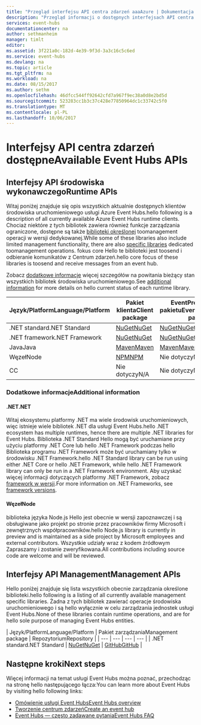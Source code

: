 ```yaml
---
title: "Przegląd interfejsu API centra zdarzeń aaaAzure | Dokumentacja firmy Microsoft"
description: "Przegląd informacji o dostępnych interfejsach API centra zdarzeń platformy Azure"
services: event-hubs
documentationcenter: na
author: sethmanheim
manager: timlt
editor: 
ms.assetid: 3f221a0c-182d-4e39-9f3d-3a3c16c5c6ed
ms.service: event-hubs
ms.devlang: na
ms.topic: article
ms.tgt_pltfrm: na
ms.workload: na
ms.date: 08/15/2017
ms.author: sethm
ms.openlocfilehash: 46dfcc544ff92642cfd7a967f9ec38a0d8e2bd5d
ms.sourcegitcommit: 523283cc1b3c37c428e77850964dc1c33742c5f0
ms.translationtype: MT
ms.contentlocale: pl-PL
ms.lasthandoff: 10/06/2017
---
```

# <a name="available-event-hubs-apis"></a><span data-ttu-id="8ed97-103">Interfejsy API centra zdarzeń dostępne</span><span class="sxs-lookup"><span data-stu-id="8ed97-103">Available Event Hubs APIs</span></span>

## <a name="runtime-apis"></a><span data-ttu-id="8ed97-104">Interfejsy API środowiska wykonawczego</span><span class="sxs-lookup"><span data-stu-id="8ed97-104">Runtime APIs</span></span>

<span data-ttu-id="8ed97-105">Witaj poniżej znajduje się opis wszystkich aktualnie dostępnych klientów środowiska uruchomieniowego usługi Azure Event Hubs.</span><span class="sxs-lookup"><span data-stu-id="8ed97-105">hello following is a description of all currently available Azure Event Hubs runtime clients.</span></span> <span data-ttu-id="8ed97-106">Chociaż niektóre z tych bibliotek zawiera również funkcje zarządzania ograniczone, dostępne są także [biblioteki określonej](#management-apis) toomanagement operacji w wersji dedykowanej.</span><span class="sxs-lookup"><span data-stu-id="8ed97-106">While some of these libraries also include limited management functionality, there are also [specific libraries](#management-apis) dedicated toomanagement operations.</span></span> <span data-ttu-id="8ed97-107">fokus core Hello te biblioteki jest toosend i odbieranie komunikatów z Centrum zdarzeń.</span><span class="sxs-lookup"><span data-stu-id="8ed97-107">hello core focus of these libraries is toosend and receive messages from an event hub.</span></span>

<span data-ttu-id="8ed97-108">Zobacz [dodatkowe informacje](#additional-information) więcej szczegółów na powitania bieżący stan wszystkich bibliotek środowiska uruchomieniowego.</span><span class="sxs-lookup"><span data-stu-id="8ed97-108">See [additional information](#additional-information) for more details on hello current status of each runtime library.</span></span>

| <span data-ttu-id="8ed97-109">Język/Platform</span><span class="sxs-lookup"><span data-stu-id="8ed97-109">Language/Platform</span></span> | <span data-ttu-id="8ed97-110">Pakiet klienta</span><span class="sxs-lookup"><span data-stu-id="8ed97-110">Client package</span></span> | <span data-ttu-id="8ed97-111">EventProcessorHost pakietu</span><span class="sxs-lookup"><span data-stu-id="8ed97-111">EventProcessorHost package</span></span> | <span data-ttu-id="8ed97-112">Repozytorium</span><span class="sxs-lookup"><span data-stu-id="8ed97-112">Repository</span></span> |
| --- | --- | --- | --- |
| <span data-ttu-id="8ed97-113">.NET standard</span><span class="sxs-lookup"><span data-stu-id="8ed97-113">.NET Standard</span></span> | [<span data-ttu-id="8ed97-114">NuGet</span><span class="sxs-lookup"><span data-stu-id="8ed97-114">NuGet</span></span>](https://www.nuget.org/packages/Microsoft.Azure.EventHubs/) | [<span data-ttu-id="8ed97-115">NuGet</span><span class="sxs-lookup"><span data-stu-id="8ed97-115">NuGet</span></span>](https://www.nuget.org/packages/Microsoft.Azure.EventHubs.Processor/) | [<span data-ttu-id="8ed97-116">GitHub</span><span class="sxs-lookup"><span data-stu-id="8ed97-116">GitHub</span></span>](https://github.com/azure/azure-event-hubs-dotnet) |
| <span data-ttu-id="8ed97-117">.NET framework</span><span class="sxs-lookup"><span data-stu-id="8ed97-117">.NET Framework</span></span> | [<span data-ttu-id="8ed97-118">NuGet</span><span class="sxs-lookup"><span data-stu-id="8ed97-118">NuGet</span></span>](https://www.nuget.org/packages/WindowsAzure.ServiceBus/) | [<span data-ttu-id="8ed97-119">NuGet</span><span class="sxs-lookup"><span data-stu-id="8ed97-119">NuGet</span></span>](https://www.nuget.org/packages/Microsoft.Azure.ServiceBus.EventProcessorHost/) | <span data-ttu-id="8ed97-120">Nie dotyczy</span><span class="sxs-lookup"><span data-stu-id="8ed97-120">N/A</span></span> |
| <span data-ttu-id="8ed97-121">Java</span><span class="sxs-lookup"><span data-stu-id="8ed97-121">Java</span></span> | [<span data-ttu-id="8ed97-122">Maven</span><span class="sxs-lookup"><span data-stu-id="8ed97-122">Maven</span></span>](https://search.maven.org/#search%7Cga%7C1%7Ca%3A%22azure-eventhubs%22) | [<span data-ttu-id="8ed97-123">Maven</span><span class="sxs-lookup"><span data-stu-id="8ed97-123">Maven</span></span>](https://search.maven.org/#search%7Cga%7C1%7Ca%3A%22azure-eventhubs-eph%22) | [<span data-ttu-id="8ed97-124">GitHub</span><span class="sxs-lookup"><span data-stu-id="8ed97-124">GitHub</span></span>](https://github.com/Azure/azure-event-hubs-java) |
| <span data-ttu-id="8ed97-125">Węzeł</span><span class="sxs-lookup"><span data-stu-id="8ed97-125">Node</span></span> | [<span data-ttu-id="8ed97-126">NPM</span><span class="sxs-lookup"><span data-stu-id="8ed97-126">NPM</span></span>](https://www.npmjs.com/package/azure-event-hubs) | <span data-ttu-id="8ed97-127">Nie dotyczy</span><span class="sxs-lookup"><span data-stu-id="8ed97-127">N/A</span></span> | [<span data-ttu-id="8ed97-128">GitHub</span><span class="sxs-lookup"><span data-stu-id="8ed97-128">GitHub</span></span>](https://github.com/Azure/azure-event-hubs-node) |
| <span data-ttu-id="8ed97-129">C</span><span class="sxs-lookup"><span data-stu-id="8ed97-129">C</span></span> | <span data-ttu-id="8ed97-130">Nie dotyczy</span><span class="sxs-lookup"><span data-stu-id="8ed97-130">N/A</span></span> | <span data-ttu-id="8ed97-131">Nie dotyczy</span><span class="sxs-lookup"><span data-stu-id="8ed97-131">N/A</span></span> | [<span data-ttu-id="8ed97-132">GitHub</span><span class="sxs-lookup"><span data-stu-id="8ed97-132">GitHub</span></span>](https://github.com/Azure/azure-event-hubs-c) |

### <a name="additional-information"></a><span data-ttu-id="8ed97-133">Dodatkowe informacje</span><span class="sxs-lookup"><span data-stu-id="8ed97-133">Additional information</span></span>

#### <a name="net"></a><span data-ttu-id="8ed97-134">.NET</span><span class="sxs-lookup"><span data-stu-id="8ed97-134">.NET</span></span>
<span data-ttu-id="8ed97-135">Witaj ekosystemu platformy .NET ma wiele środowisk uruchomieniowych, więc istnieje wiele bibliotek .NET dla usługi Event Hubs.</span><span class="sxs-lookup"><span data-stu-id="8ed97-135">hello .NET ecosystem has multiple runtimes, hence there are multiple .NET libraries for Event Hubs.</span></span> <span data-ttu-id="8ed97-136">Biblioteka .NET Standard Hello mogą być uruchamiane przy użyciu platformy .NET Core lub hello .NET Framework podczas hello Biblioteka programu .NET Framework może być uruchamiany tylko w środowisku .NET Framework.</span><span class="sxs-lookup"><span data-stu-id="8ed97-136">hello .NET Standard library can be run using either .NET Core or hello .NET Framework, while hello .NET Framework library can only be run in a .NET Framework environment.</span></span> <span data-ttu-id="8ed97-137">Aby uzyskać więcej informacji dotyczących platformy .NET Framework, zobacz [framework w wersji](https://docs.microsoft.com/dotnet/articles/standard/frameworks#framework-versions).</span><span class="sxs-lookup"><span data-stu-id="8ed97-137">For more information on .NET Frameworks, see [framework versions](https://docs.microsoft.com/dotnet/articles/standard/frameworks#framework-versions).</span></span>

#### <a name="node"></a><span data-ttu-id="8ed97-138">Węzeł</span><span class="sxs-lookup"><span data-stu-id="8ed97-138">Node</span></span>

<span data-ttu-id="8ed97-139">biblioteka języka Node.js Hello jest obecnie w wersji zapoznawczej i są obsługiwane jako projekt po stronie przez pracowników firmy Microsoft i zewnętrznych współpracowników.</span><span class="sxs-lookup"><span data-stu-id="8ed97-139">hello Node.js library is currently in preview and is maintained as a side project by Microsoft employees and external contributors.</span></span> <span data-ttu-id="8ed97-140">Wszystkie udziały wraz z kodem źródłowym Zapraszamy i zostanie zweryfikowana.</span><span class="sxs-lookup"><span data-stu-id="8ed97-140">All contributions including source code are welcome and will be reviewed.</span></span>

## <a name="management-apis"></a><span data-ttu-id="8ed97-141">Interfejsy API Management</span><span class="sxs-lookup"><span data-stu-id="8ed97-141">Management APIs</span></span>

<span data-ttu-id="8ed97-142">Hello poniżej znajduje się lista wszystkich obecnie zarządzania określone biblioteki.</span><span class="sxs-lookup"><span data-stu-id="8ed97-142">hello following is a listing of all currently available management specific libraries.</span></span> <span data-ttu-id="8ed97-143">Żadna z tych bibliotek zawierać operacje środowiska uruchomieniowego i są hello wyłącznie w celu zarządzania jednostek usługi Event Hubs.</span><span class="sxs-lookup"><span data-stu-id="8ed97-143">None of these libraries contain runtime operations, and are for hello sole purpose of managing Event Hubs entities.</span></span>

| <span data-ttu-id="8ed97-144">Język/Platform</span><span class="sxs-lookup"><span data-stu-id="8ed97-144">Language/Platform</span></span> | <span data-ttu-id="8ed97-145">Pakiet zarządzania</span><span class="sxs-lookup"><span data-stu-id="8ed97-145">Management package</span></span> | <span data-ttu-id="8ed97-146">Repozytorium</span><span class="sxs-lookup"><span data-stu-id="8ed97-146">Repository</span></span> |
| --- | --- | --- | --- |
| <span data-ttu-id="8ed97-147">.NET standard</span><span class="sxs-lookup"><span data-stu-id="8ed97-147">.NET Standard</span></span> | [<span data-ttu-id="8ed97-148">NuGet</span><span class="sxs-lookup"><span data-stu-id="8ed97-148">NuGet</span></span>](https://www.nuget.org/packages/Microsoft.Azure.Management.EventHub) | [<span data-ttu-id="8ed97-149">GitHub</span><span class="sxs-lookup"><span data-stu-id="8ed97-149">GitHub</span></span>](https://github.com/Azure/azure-sdk-for-net/tree/AutoRest/src/ResourceManagement/EventHub) |

## <a name="next-steps"></a><span data-ttu-id="8ed97-150">Następne kroki</span><span class="sxs-lookup"><span data-stu-id="8ed97-150">Next steps</span></span>
<span data-ttu-id="8ed97-151">Więcej informacji na temat usługi Event Hubs można poznać, przechodząc na stronę hello następującego łącza:</span><span class="sxs-lookup"><span data-stu-id="8ed97-151">You can learn more about Event Hubs by visiting hello following links:</span></span>

* [<span data-ttu-id="8ed97-152">Omówienie usługi Event Hubs</span><span class="sxs-lookup"><span data-stu-id="8ed97-152">Event Hubs overview</span></span>](event-hubs-what-is-event-hubs.md)
* [<span data-ttu-id="8ed97-153">Tworzenie centrum zdarzeń</span><span class="sxs-lookup"><span data-stu-id="8ed97-153">Create an event hub</span></span>](event-hubs-create.md)
* [<span data-ttu-id="8ed97-154">Event Hubs — często zadawane pytania</span><span class="sxs-lookup"><span data-stu-id="8ed97-154">Event Hubs FAQ</span></span>](event-hubs-faq.md)